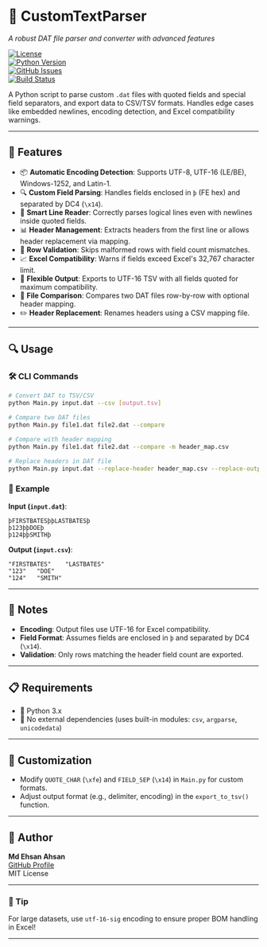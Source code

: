 # 🧠 CustomTextParser  
*A robust DAT file parser and converter with advanced features*

[![License](https://img.shields.io/badge/license-MIT-blue)](LICENSE)  
[![Python Version](https://img.shields.io/badge/python-3.x-blue)](https://www.python.org/)  
[![GitHub Issues](https://img.shields.io/github/issues/MdEhsanAhsan/CustomTextParser)](https://github.com/MdEhsanAhsan/CustomTextParser/issues)  
[![Build Status](https://img.shields.io/badge/build-passing-brightgreen)](https://github.com/MdEhsanAhsan/CustomTextParser/actions)

A Python script to parse custom `.dat` files with quoted fields and special field separators, and export data to CSV/TSV formats. Handles edge cases like embedded newlines, encoding detection, and Excel compatibility warnings.

---

## 🌟 Features  
- 📦 **Automatic Encoding Detection**: Supports UTF-8, UTF-16 (LE/BE), Windows-1252, and Latin-1.  
- 🔍 **Custom Field Parsing**: Handles fields enclosed in `þ` (FE hex) and separated by DC4 (`\x14`).  
- 🔁 **Smart Line Reader**: Correctly parses logical lines even with newlines inside quoted fields.  
- 📊 **Header Management**: Extracts headers from the first line or allows header replacement via mapping.  
- 🧮 **Row Validation**: Skips malformed rows with field count mismatches.  
- 📈 **Excel Compatibility**: Warns if fields exceed Excel's 32,767 character limit.  
- 📄 **Flexible Output**: Exports to UTF-16 TSV with all fields quoted for maximum compatibility.  
- 🔄 **File Comparison**: Compares two DAT files row-by-row with optional header mapping.  
- ✏️ **Header Replacement**: Renames headers using a CSV mapping file.  

---

## 🔍 Usage  
### 🛠️ CLI Commands  
```bash
# Convert DAT to TSV/CSV
python Main.py input.dat --csv [output.tsv]

# Compare two DAT files
python Main.py file1.dat file2.dat --compare

# Compare with header mapping
python Main.py file1.dat file2.dat --compare -m header_map.csv

# Replace headers in DAT file
python Main.py input.dat --replace-header header_map.csv --replace-output output.dat
```

### 🧪 Example  
**Input (`input.dat`)**:
```
þFIRSTBATESþþLASTBATESþ
þ123þþDOEþ
þ124þþSMITHþ
```

**Output (`input.csv`)**:
```tsv
"FIRSTBATES"	"LASTBATES"
"123"	"DOE"
"124"	"SMITH"
```

---

## 📝 Notes  
- **Encoding**: Output files use UTF-16 for Excel compatibility.  
- **Field Format**: Assumes fields are enclosed in `þ` and separated by DC4 (`\x14`).  
- **Validation**: Only rows matching the header field count are exported.  

---

## 📋 Requirements  
- 🐍 Python 3.x  
- 🔌 No external dependencies (uses built-in modules: `csv`, `argparse`, `unicodedata`)  

---

## 🎨 Customization  
- Modify `QUOTE_CHAR` (`\xfe`) and `FIELD_SEP` (`\x14`) in `Main.py` for custom formats.  
- Adjust output format (e.g., delimiter, encoding) in the `export_to_tsv()` function.  

---

## 👤 Author  
**Md Ehsan Ahsan**  
[GitHub Profile](https://github.com/MdEhsanAhsan)  
MIT License  

---

### 📌 Tip  
For large datasets, use `utf-16-sig` encoding to ensure proper BOM handling in Excel!

---